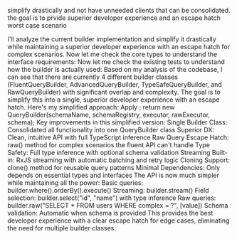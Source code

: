 simplify drastically and not have unneeded clients that can be consolidated. the goal is to prvide superior developer experience and an escape hatch worst case scenario

I'll analyze the current builder implementation and simplify it drastically while maintaining a superior developer experience with an escape hatch for complex scenarios.
Now let me check the core types to understand the interface requirements:
Now let me check the existing tests to understand how the builder is actually used:
Based on my analysis of the codebase, I can see that there are currently 4 different builder classes (FluentQueryBuilder, AdvancedQueryBuilder, TypeSafeQueryBuilder, and RawQueryBuilder) with significant overlap and complexity. The goal is to simplify this into a single, superior developer experience with an escape hatch.
Here's my simplified approach:
Apply
;
  return new QueryBuilder<T>(schemaName, schemaRegistry, executor, rawExecutor, schema);
Key improvements in this simplified version:
Single Builder Class: Consolidated all functionality into one QueryBuilder class
Superior DX: Clean, intuitive API with full TypeScript inference
Raw Query Escape Hatch: raw() method for complex scenarios the fluent API can't handle
Type Safety: Full type inference with optional schema validation
Streaming Built-in: RxJS streaming with automatic batching and retry logic
Cloning Support: clone() method for reusable query patterns
Minimal Dependencies: Only depends on essential types and interfaces
The API is now much simpler while maintaining all the power:
Basic queries: builder.where().orderBy().execute()
Streaming: builder.stream()
Field selection: builder.select("id", "name") with type inference
Raw queries: builder.raw("SELECT * FROM users WHERE complex = ?", [value])
Schema validation: Automatic when schema is provided
This provides the best developer experience with a clear escape hatch for edge cases, eliminating the need for multiple builder classes.
